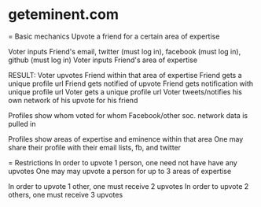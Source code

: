 geteminent.com
==============

= Basic mechanics
Upvote a friend for a certain area of expertise

Voter inputs Friend's email, twitter (must log in), facebook (must log in), github (must log in)
Voter inputs Friend's area of expertise

RESULT: 
Voter upvotes Friend within that area of expertise
Friend gets a unique profile url
Friend gets notified of upvote
Friend gets notification with unique profile url
Voter gets a unique profile url
Voter tweets/notifies his own network of his upvote for his friend

Profiles show whom voted for whom
Facebook/other soc. network data is pulled in

Profiles show areas of expertise and eminence within that area
One may share their profile with their email lists, fb, and twitter

= Restrictions
In order to upvote 1 person, one need not have have any upvotes
One may may upvote a person for up to 3 areas of expertise

In order to upvote 1 other, one must receive 2 upvotes
In order to upvote 2 others, one must receive 3 upvotes
